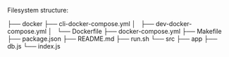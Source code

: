 

Filesystem structure:

├── docker
├── cli-docker-compose.yml
│   ├── dev-docker-compose.yml
│   └── Dockerfile
├── docker-compose.yml
├── Makefile
├── package.json
├── README.md
├── run.sh
└── src
├── app
├── db.js
└── index.js
